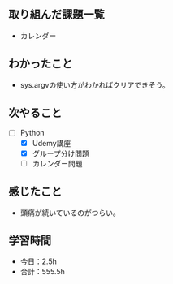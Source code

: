 ## 取り組んだ課題一覧

- カレンダー  

## わかったこと
-  sys.argvの使い方がわかればクリアできそう。

## 次やること

- [ ] Python
    - [x] Udemy講座
    - [x] グループ分け問題
    - [ ] カレンダー問題

## 感じたこと
- 頭痛が続いているのがつらい。

## 学習時間

- 今日：2.5h
- 合計：555.5h